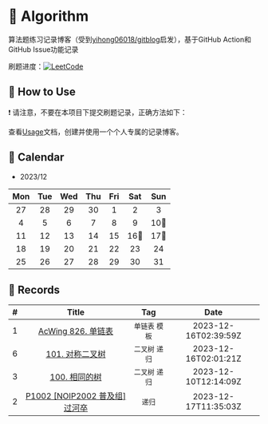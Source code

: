 # 📝 Algorithm
算法题练习记录博客（受到[yihong06018/gitblog](https://github.com/yihong0618/gitblog)启发），基于GitHub Action和GitHub Issue功能记录

刷题进度：[![LeetCode](https://img.shields.io/github/issues/doragd/algorithm?style=flat&label=%F0%9F%8C%B8%20LeetCode%20Record&labelColor=%20%236DB9EF&color=%23FF90BC&link=https%3A%2F%2Fgithub.com%2Fdoragd%2Falgorithm
)](https://github.com/doragd/algorithm)

## 🎄 How to Use

❗ 请注意，不要在本项目下提交刷题记录，正确方法如下：

查看[Usage](Usage.md)文档，创建并使用一个个人专属的记录博客。


## 🎯 Calendar




* 2023/12

|Mon|Tue|Wed|Thu|Fri|Sat|Sun|
|:-:|:-:|:-:|:-:|:-:|:-:|:-:|
|27|28|29|30|1|2|3|
|4|5|6|7|8|9|10🌟|
|11|12|13|14|15|16🌟|17🌟|
|18|19|20|21|22|23|24|
|25|26|27|28|29|30|31|


## 🍃 Records

|#|Title|Tag|Date|
|:-:|:-:|:-:|:-:|
|1|[AcWing 826. 单链表](https://github.com/justonehe/Algorithm/issues/1)|`单链表` `模板`|2023-12-16T02:39:59Z|
|6|[101. 对称二叉树](https://github.com/Doragd/Algorithm/issues/6)|`二叉树` `递归`|2023-12-16T02:01:21Z|
|3|[100. 相同的树](https://github.com/Doragd/Algorithm/issues/3)|`二叉树` `递归`|2023-12-10T12:14:09Z|
|2|[P1002 [NOIP2002 普及组] 过河卒](https://github.com/justonehe/Algorithm/issues/2)|`递归`|2023-12-17T11:35:03Z|
